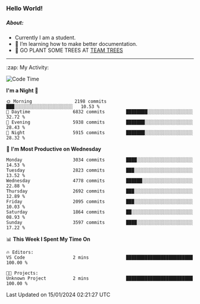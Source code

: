 ### Hello World!

##### About:
- Currently I am a student.
- 🌱 I’m learning how to make better documentation.
- 🌱 GO PLANT SOME TREES AT [TEAM TREES](https://teamtrees.org/)

---
  <summary>:zap: My Activity:</summary>
  
<!--START_SECTION:waka-->
![Code Time](http://img.shields.io/badge/Code%20Time-1%2C268%20hrs%2028%20mins-blue)

**I'm a Night 🦉** 

```text
🌞 Morning                2198 commits        ███░░░░░░░░░░░░░░░░░░░░░░   10.53 % 
🌆 Daytime                6832 commits        ████████░░░░░░░░░░░░░░░░░   32.72 % 
🌃 Evening                5938 commits        ███████░░░░░░░░░░░░░░░░░░   28.43 % 
🌙 Night                  5915 commits        ███████░░░░░░░░░░░░░░░░░░   28.32 % 
```
📅 **I'm Most Productive on Wednesday** 

```text
Monday                   3034 commits        ████░░░░░░░░░░░░░░░░░░░░░   14.53 % 
Tuesday                  2823 commits        ███░░░░░░░░░░░░░░░░░░░░░░   13.52 % 
Wednesday                4778 commits        ██████░░░░░░░░░░░░░░░░░░░   22.88 % 
Thursday                 2692 commits        ███░░░░░░░░░░░░░░░░░░░░░░   12.89 % 
Friday                   2095 commits        ███░░░░░░░░░░░░░░░░░░░░░░   10.03 % 
Saturday                 1864 commits        ██░░░░░░░░░░░░░░░░░░░░░░░   08.93 % 
Sunday                   3597 commits        ████░░░░░░░░░░░░░░░░░░░░░   17.22 % 
```


📊 **This Week I Spent My Time On** 

```text
🔥 Editors: 
VS Code                  2 mins              █████████████████████████   100.00 % 

🐱‍💻 Projects: 
Unknown Project          2 mins              █████████████████████████   100.00 % 
```


 Last Updated on 15/01/2024 02:21:27 UTC
<!--END_SECTION:waka-->
